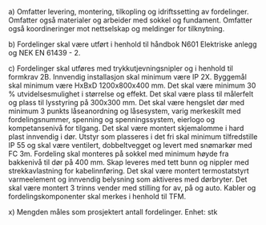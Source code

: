 a) Omfatter levering, montering, tilkopling og idriftssetting av fordelinger. Omfatter også materialer og arbeider med sokkel og fundament. Omfatter også koordineringer mot nettselskap og meldinger for tilknytning.

b) Fordelinger skal være utført i henhold til håndbok N601 Elektriske anlegg og NEK EN 61439 - 2.

c) Fordelinger skal utføres med trykkutjevningsnipler og i henhold til formkrav 2B. Innvendig installasjon skal minimum være IP 2X. Byggemål skal minimum være HxBxD 1200x800x400 mm. Det skal være minimum 30 % utvidelsesmulighet i størrelse og effekt. Det skal være plass til målerfelt og plass til lysstyring på 300x300 mm. Det skal være hengslet dør med minimum 3 punkts låseanordning og låsesystem, varig merkeskilt med fordelingsnummer, spenning og spenningssystem, eierlogo og kompetansenivå for tilgang. Det skal være montert skjemalomme i hard plast innvendig i dør. Utstyr som plasseres i det fri skal minimum tilfredstille IP 55 og skal være ventilert, dobbeltvegget og levert med snømarkør med FC 3m. Fordeling skal monteres på sokkel med minimum høyde fra bakkenivå til dør på 400 mm. Skap leveres med tett bunn og nippler med strekkavlastning for kabelinnføring. Det skal være montert termostatstyrt varmeelement og innvendig belysning som aktiveres med dørbryter. Det skal være montert 3 trinns vender med stilling for av, på og auto. Kabler og fordelingskomponenter skal merkes i henhold til TFM.

x) Mengden måles som prosjektert antall fordelinger. Enhet: stk

